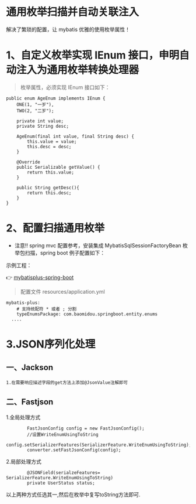 

# 通用枚举扫描并自动关联注入

解决了繁琐的配置，让 mybatis 优雅的使用枚举属性！

# 1、自定义枚举实现 IEnum 接口，申明自动注入为通用枚举转换处理器


> 枚举属性，必须实现 IEnum 接口如下：

```
public enum AgeEnum implements IEnum {
    ONE(1, "一岁"),
    TWO(2, "二岁");

    private int value;
    private String desc;

    AgeEnum(final int value, final String desc) {
        this.value = value;
        this.desc = desc;
    }

    @Override
    public Serializable getValue() {
        return this.value;
    }
    
    public String getDesc(){
        return this.desc;
    }
}
```

# 2、配置扫描通用枚举

- 注意!! spring mvc 配置参考，安装集成 MybatisSqlSessionFactoryBean 枚举包扫描，spring boot 例子配置如下：

示例工程：

👉 [mybatisplus-spring-boot](https://git.oschina.net/baomidou/mybatisplus-spring-boot)

> 配置文件 resources/application.yml

```
mybatis-plus:
    # 支持统配符 * 或者 ; 分割
    typeEnumsPackage: com.baomidou.springboot.entity.enums
  ....
```
# 3.JSON序列化处理
## 一、Jackson
	1.在需要响应描述字段的get方法上添加@JsonValue注解即可
		
## 二、Fastjson
1.全局处理方式
```
		FastJsonConfig config = new FastJsonConfig();
		//设置WriteEnumUsingToString
		config.setSerializerFeatures(SerializerFeature.WriteEnumUsingToString);
		converter.setFastJsonConfig(config);
```
2.局部处理方式
```	
		@JSONField(serialzeFeatures= SerializerFeature.WriteEnumUsingToString)
		private UserStatus status;
```
以上两种方式任选其一,然后在枚举中复写toString方法即可.


